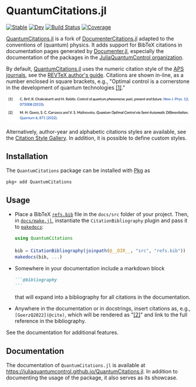# QuantumCitations.jl

[![Stable](https://img.shields.io/badge/docs-stable-blue.svg)](https://juliaquantumcontrol.github.io/QuantumCitations.jl/)
[![Dev](https://img.shields.io/badge/docs-dev-blue.svg)](https://juliaquantumcontrol.github.io/QuantumCitations.jl/dev)
[![Build Status](https://github.com/JuliaQuantumControl/QuantumCitations.jl/workflows/CI/badge.svg)](https://github.com/JuliaQuantumControl/QuantumCitations.jl/actions)
[![Coverage](https://codecov.io/gh/JuliaQuantumControl/QuantumCitations.jl/branch/master/graph/badge.svg)](https://codecov.io/gh/JuliaQuantumControl/QuantumCitations.jl)


[QuantumCitations.jl](https://github.com/JuliaQuantumControl/QuantumCitations.jl#quantumcitationsjl) is a fork of [DocumenterCitations.jl](https://github.com/ali-ramadhan/DocumenterCitations.jl) adapted to the conventions of (quantum) physics. It adds support for BibTeX citations in documentation pages generated by [Documenter.jl](https://github.com/JuliaDocs/Documenter.jl), especially the documentation of the packages in the [JuliaQuantumControl organization](https://github.com/JuliaQuantumControl).

By default, [QuantumCitations.jl](https://github.com/JuliaQuantumControl/QuantumCitations.jl#quantumcitationsjl) uses the numeric citation style of the [APS journals](https://journals.aps.org), see the [REVTeX author's guide](https://www.ctan.org/tex-archive/macros/latex/contrib/revtex/auguide).  Citations are shown in-line, as a number enclosed in square brackets, e.g., "Optimal control is a cornerstone in the development of quantum technologies [[1]](#screenshot)."


<img id="screenshot" src="docs/src/assets/references.png" alt="Rendered bibliography of two references, [1] and [2]" width="830px">

Alternatively, author-year and alphabetic citations styles are available, see the [Citation Style Gallery](https://juliaquantumcontrol.github.io/QuantumCitations.jl/dev/gallery/). In addition, it is possible to define custom styles.

## Installation

The `QuantumCitations` package can be installed with [Pkg](https://pkgdocs.julialang.org/v1/) as

~~~
pkg> add QuantumCitations
~~~

## Usage

*   Place a BibTeX [`refs.bib`](https://github.com/JuliaQuantumControl/QuantumCitations.jl/blob/master/docs/src/refs.bib) file in the `docs/src` folder of your project.  Then, in [`docs/make.jl`](https://github.com/JuliaQuantumControl/QuantumCitations.jl/blob/master/docs/make.jl), instantiate the `CitationBibliography` plugin and pass it to [`makedocs`](https://documenter.juliadocs.org/stable/lib/public/#Documenter.makedocs):

    ```julia
    using QuantumCitations

    bib = CitationBibliography(joinpath(@__DIR__, "src", "refs.bib"))
    makedocs(bib, ...)
    ```

*   Somewhere in your documentation include a markdown block

    ~~~markdown
    ```@bibliography
    ```
    ~~~

    that will expand into a bibliography for all citations in the documentation.

*   Anywhere in the documentation or in docstrings, insert citations as, e.g., `[GoerzQ2022](@cite)`, which will be rendered as "[[2]](#screenshot)" and link to the full reference in the bibliography.

See the documentation for additional features.

## Documentation

The documentation of `QuantumCitations.jl` is available at <https://juliaquantumcontrol.github.io/QuantumCitations.jl>. In addition to documenting the usage of the package, it also serves as its showcase.
